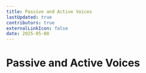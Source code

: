 ```yaml
---
title: Passive and Active Voices
lastUpdated: true
contributors: true
externalLinkIcon: false
date: 2025-05-08
---
```

# **Passive and Active Voices**